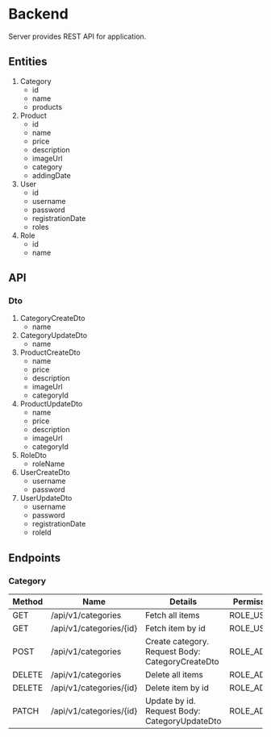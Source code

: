 # Backend
Server provides REST API for application.

## Entities
1. Category
    - id
    - name
    - products
2. Product
    - id
    - name
    - price
    - description
    - imageUrl
    - category
    - addingDate
3. User
    - id
    - username
    - password
    - registrationDate
    - roles
4. Role
    - id
    - name
  
## API
### Dto
1. CategoryCreateDto
    - name
2. CategoryUpdateDto
    - name
3. ProductCreateDto
    - name
    - price
    - description
    - imageUrl
    - categoryId
4. ProductUpdateDto
    - name
    - price
    - description
    - imageUrl
    - categoryId
5. RoleDto
    - roleName
6. UserCreateDto
    - username
    - password
7. UserUpdateDto
    - username
    - password
    - registrationDate
    - roleId
## Endpoints
### Category
| Method  | Name | Details | Permission |
| ------------- | ------------- | ------------- | ------------- |
| GET  | /api/v1/categories  | Fetch all items | ROLE_USER |
| GET  | /api/v1/categories/{id}  | Fetch item by id | ROLE_USER |
| POST | /api/v1/categories | Create category. Request Body: CategoryCreateDto | ROLE_ADMIN |
| DELETE | /api/v1/categories | Delete all items | ROLE_ADMIN |
| DELETE | /api/v1/categories/{id} | Delete item by id | ROLE_ADMIN |
| PATCH | /api/v1/categories/{id} | Update by id. Request Body: CategoryUpdateDto | ROLE_ADMIN |
  
